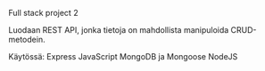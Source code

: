 Full stack project 2

Luodaan REST API, jonka tietoja on mahdollista manipuloida CRUD-metodein.

Käytössä:
Express
JavaScript
MongoDB ja Mongoose
NodeJS

